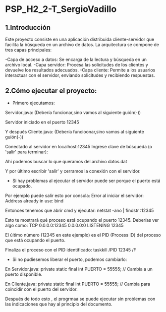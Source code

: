 # PSP_H2_2-T_SergioVadillo

## 1.Introducción

Este proyecto consiste en una aplicación distribuida cliente-servidor que facilita la búsqueda en un archivo de datos. La arquitectura se compone de tres capas principales:

-Capa de acceso a datos: Se encarga de la lectura y búsqueda en un archivo local.
-Capa servidor: Procesa las solicitudes de los clientes y devuelve los resultados adecuados.
-Capa cliente: Permite a los usuarios interactuar con el servidor, enviando solicitudes y recibiendo respuestas.

## 2.Cómo ejecutar el proyecto:

- Primero ejecutamos:

Servidor.java: (Debería funcionar,sino vamos al siguiente guión(-))

Servidor iniciado en el puerto 12345

Y después Cliente.java: (Debería funcioonar,sino vamos al siguiente guión(-))

Conectado al servidor en localhost:12345
Ingrese clave de búsqueda (o 'salir' para terminar):

Ahí podemos buscar lo que queramos del archivo datos.dat

Y por último escribir 'salir' y cerramos la conexión con el servidor.

- Si hay problemas al ejecutar el servidor puede ser porque el puerto está ocupado.

Por ejemplo puede salir esto por consola:
Error al iniciar el servidor: Address already in use: bind

Entonces tenemos que abrir cmd y ejecutar:
netstat -ano | findstr :12345

Esto te mostrará qué proceso está ocupando el puerto 12345. Deberías ver algo como:
TCP    0.0.0.0:12345      0.0.0.0:0           LISTENING    12345

El último número (12345 en este ejemplo) es el PID (Process ID) del proceso que está ocupando el puerto.

Finaliza el proceso con el PID identificado:
taskkill /PID 12345 /F


- Si no pudiesemos liberar el puerto, podemos cambiarlo:

En Servidor.java:
private static final int PUERTO = 55555; // Cambia a un puerto disponible.

En Cliente.java:
private static final int PUERTO = 55555; // Cambia para coincidir con el puerto del servidor.

Después de todo esto , el progrmaa se puede ejecutar sin problemas con las indicaciones que hay  al principio del documento.
